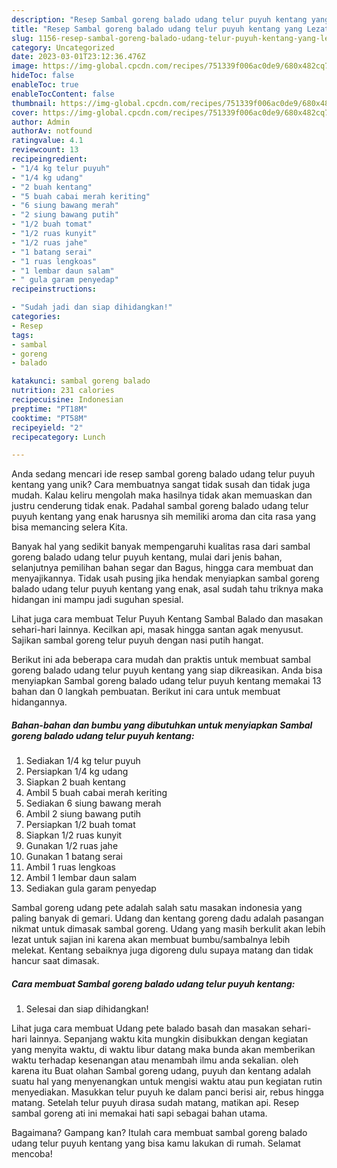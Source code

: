```yaml
---
description: "Resep Sambal goreng balado udang telur puyuh kentang yang Lezat"
title: "Resep Sambal goreng balado udang telur puyuh kentang yang Lezat"
slug: 1156-resep-sambal-goreng-balado-udang-telur-puyuh-kentang-yang-lezat
category: Uncategorized
date: 2023-03-01T23:12:36.476Z
image: https://img-global.cpcdn.com/recipes/751339f006ac0de9/680x482cq70/sambal-goreng-balado-udang-telur-puyuh-kentang-foto-resep-utama.jpg
hideToc: false
enableToc: true
enableTocContent: false
thumbnail: https://img-global.cpcdn.com/recipes/751339f006ac0de9/680x482cq70/sambal-goreng-balado-udang-telur-puyuh-kentang-foto-resep-utama.jpg
cover: https://img-global.cpcdn.com/recipes/751339f006ac0de9/680x482cq70/sambal-goreng-balado-udang-telur-puyuh-kentang-foto-resep-utama.jpg
author: Admin
authorAv: notfound
ratingvalue: 4.1
reviewcount: 13
recipeingredient:
- "1/4 kg telur puyuh"
- "1/4 kg udang"
- "2 buah kentang"
- "5 buah cabai merah keriting"
- "6 siung bawang merah"
- "2 siung bawang putih"
- "1/2 buah tomat"
- "1/2 ruas kunyit"
- "1/2 ruas jahe"
- "1 batang serai"
- "1 ruas lengkoas"
- "1 lembar daun salam"
- " gula garam penyedap"
recipeinstructions:

- "Sudah jadi dan siap dihidangkan!"
categories:
- Resep
tags:
- sambal
- goreng
- balado

katakunci: sambal goreng balado 
nutrition: 231 calories
recipecuisine: Indonesian
preptime: "PT18M"
cooktime: "PT58M"
recipeyield: "2"
recipecategory: Lunch

---
```





Anda sedang mencari ide resep sambal goreng balado udang telur puyuh kentang yang unik? Cara membuatnya sangat tidak susah dan tidak juga mudah. Kalau keliru mengolah maka hasilnya tidak akan memuaskan dan justru cenderung tidak enak. Padahal sambal goreng balado udang telur puyuh kentang yang enak harusnya sih memiliki aroma dan cita rasa yang bisa memancing selera Kita.





Banyak hal yang sedikit banyak mempengaruhi kualitas rasa dari sambal goreng balado udang telur puyuh kentang, mulai dari jenis bahan, selanjutnya pemilihan bahan segar dan Bagus, hingga cara membuat dan menyajikannya. Tidak usah pusing jika hendak menyiapkan sambal goreng balado udang telur puyuh kentang yang enak,      asal sudah tahu triknya maka hidangan ini mampu jadi suguhan spesial.














Lihat juga cara membuat Telur Puyuh Kentang Sambal Balado dan masakan sehari-hari lainnya. Kecilkan api, masak hingga santan agak menyusut. Sajikan sambal goreng telur puyuh dengan nasi putih hangat.






Berikut ini ada beberapa cara mudah dan praktis untuk membuat sambal goreng balado udang telur puyuh kentang yang siap dikreasikan. Anda bisa menyiapkan Sambal goreng balado udang telur puyuh kentang memakai 13 bahan dan 0 langkah pembuatan. Berikut ini cara untuk membuat hidangannya.

<!--inarticleads1-->

##### Bahan-bahan dan bumbu yang dibutuhkan untuk menyiapkan Sambal goreng balado udang telur puyuh kentang:

1. Sediakan 1/4 kg telur puyuh
1. Persiapkan 1/4 kg udang
1. Siapkan 2 buah kentang
1. Ambil 5 buah cabai merah keriting
1. Sediakan 6 siung bawang merah
1. Ambil 2 siung bawang putih
1. Persiapkan 1/2 buah tomat
1. Siapkan 1/2 ruas kunyit
1. Gunakan 1/2 ruas jahe
1. Gunakan 1 batang serai
1. Ambil 1 ruas lengkoas
1. Ambil 1 lembar daun salam
1. Sediakan  gula garam penyedap


Sambal goreng udang pete adalah salah satu masakan indonesia yang paling banyak di gemari. Udang dan kentang goreng dadu adalah pasangan nikmat untuk dimasak sambal goreng. Udang yang masih berkulit akan lebih lezat untuk sajian ini karena akan membuat bumbu/sambalnya lebih melekat. Kentang sebaiknya juga digoreng dulu supaya matang dan tidak hancur saat dimasak. 

<!--inarticleads2-->

##### Cara membuat Sambal goreng balado udang telur puyuh kentang:


1. Selesai dan siap dihidangkan!

Lihat juga cara membuat Udang pete balado basah dan masakan sehari-hari lainnya. Sepanjang waktu kita mungkin disibukkan dengan kegiatan yang menyita waktu, di waktu libur datang maka bunda akan memberikan waktu terhadap kesenangan atau menambah ilmu anda sekalian. oleh karena itu Buat olahan Sambal goreng udang, puyuh dan kentang adalah suatu hal yang menyenangkan untuk mengisi waktu atau pun kegiatan rutin menyediakan. Masukkan telur puyuh ke dalam panci berisi air, rebus hingga matang. Setelah telur puyuh dirasa sudah matang, matikan api. Resep sambal goreng ati ini memakai hati sapi sebagai bahan utama. 

Bagaimana? Gampang kan? Itulah cara membuat sambal goreng balado udang telur puyuh kentang yang bisa kamu lakukan di rumah. Selamat mencoba!
